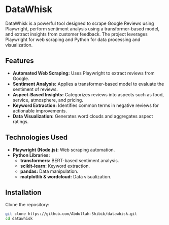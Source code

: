 # DataWhisk

DataWhisk is a powerful tool designed to scrape Google Reviews using Playwright, perform sentiment analysis using a transformer-based model, and extract insights from customer feedback. The project leverages Playwright for web scraping and Python for data processing and visualization.

## Features

- **Automated Web Scraping:** Uses Playwright to extract reviews from Google.
- **Sentiment Analysis:** Applies a transformer-based model to evaluate the sentiment of reviews.
- **Aspect-Based Insights:** Categorizes reviews into aspects such as food, service, atmosphere, and pricing.
- **Keyword Extraction:** Identifies common terms in negative reviews for actionable improvements.
- **Data Visualization:** Generates word clouds and aggregates aspect ratings.

## Technologies Used

- **Playwright (Node.js):** Web scraping automation.
- **Python Libraries:**
  - **transformers:** BERT-based sentiment analysis.
  - **scikit-learn:** Keyword extraction.
  - **pandas:** Data manipulation.
  - **matplotlib & wordcloud:** Data visualization.

## Installation

Clone the repository:

```bash
git clone https://github.com/Abdullah-Shibib/datawhisk.git
cd datawhisk
